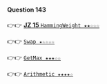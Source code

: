#### Question 143

👉👉  [**JZ 15** `HammingWeight ★★☆☆☆`](https://github.com/jevishoo/algorithm_learning/blob/master/code/BitMunipulation/HammingWeight.java)

👉👉  [`Swap ★☆☆☆☆`](https://github.com/jevishoo/algorithm_learning/blob/master/code/BitMunipulation/Swap.java)

👉👉  [`GetMax ★★★☆☆`](https://github.com/jevishoo/algorithm_learning/blob/master/code/BitMunipulation/GetMax.java)

👉👉  [`Arithmetic ★★★★☆`](https://github.com/jevishoo/algorithm_learning/blob/master/code/BitMunipulation/Arithmetic.java)
